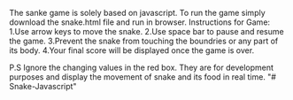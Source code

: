 The sanke game is solely based on javascript. To run the game simply download the snake.html file and run in browser.
Instructions for Game:
1.Use arrow keys to move the snake.
2.Use space bar to pause and resume the game.
3.Prevent the snake from touching the boundries or any part of its body.
4.Your final score will be displayed once the game is over.

P.S Ignore the changing values in the red box. They are for development purposes and display the movement of snake and its food in real time.
"# Snake-Javascript" 
